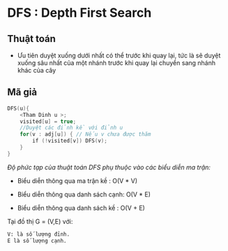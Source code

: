 # DFS : Depth First Search

## Thuật toán

- Ưu tiên duyệt xuống dưới nhất có thể trước khi quay lại, tức là sẽ duyệt xuống sâu nhất của một nhánh trước khi quay lại chuyển sang nhánh khác của cây

## Mã giả

```cpp
DFS(u){
    <Tham Dinh u >;
    visited[u] = true;
    //Duyệt các đỉnh kề với đỉnh u
    for(v : adj[u]) { // Nếu v chưa được thăm
        if (!visited[v]) DFS(v);
    }
}
```

*Độ phức tạp của thuật toán DFS phụ thuộc vào các biểu diễn ma trận:*

- Biểu diễn thông qua ma trận kề : O(V * V)

- Biểu diễn thông qua danh sách cạnh: O(V * E)

- Biểu diễn thông qua danh sách kề : O(V + E)

Tại đồ thị G = (V,E) với:

```bash
V: là số lượng đỉnh. 
E là số lượng cạnh.
```
